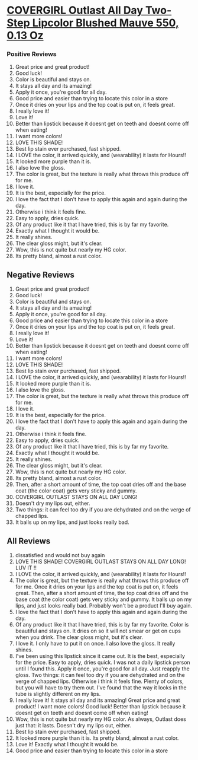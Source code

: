 # [COVERGIRL Outlast All Day Two-Step Lipcolor Blushed Mauve 550, 0.13 Oz](https://products.checkmycream.com/products/COVERGIRL-Outlast-All-Day-Two-Step-Lipcolor-Blushed-Mauve-550-0.13-Oz.html)

### Positive Reviews

<ol>
      <li>Great price and great product!</li>
      <li>Good luck!</li>
      <li>Color is beautiful and stays on.  </li>
      <li>It stays all day and its amazing!</li>
      <li>Apply it once, you&#x27;re good for all day.</li>
      <li>Good price and easier than trying to locate this color in a store</li>
      <li>Once it dries on your lips and the top coat is put on, it feels great.</li>
      <li>I really love it!</li>
      <li>Love it!  </li>
      <li>Better than lipstick because it doesnt get on teeth and doesnt come off when eating!</li>
      <li>I want more colors!</li>
      <li>LOVE THIS SHADE!</li>
      <li>Best lip stain ever purchased,  fast shipped.</li>
      <li>I LOVE the color, it arrived quickly, and (wearability) it lasts for Hours!!</li>
      <li>It looked more purple than it is.</li>
      <li>I also love the gloss.</li>
      <li>The color is great, but the texture is really what throws this produce off for me.</li>
      <li>I love it.</li>
      <li>It is the best, especially for the price.</li>
      <li>I love the fact that I don&#x27;t have to apply this again and again during the day.</li>
      <li>Otherwise i think it feels fine.</li>
      <li>Easy to apply, dries quick.</li>
      <li>Of any product like it that I have tried, this is by far my favorite.  </li>
      <li>Exactly what I thought it would be.</li>
      <li>It really shines.</li>
      <li>The clear gloss might, but it&#x27;s clear.</li>
      <li>Wow, this is not quite but nearly my HG color.</li>
      <li>Its pretty bland, almost a rust color.</li>
</ol>


<h2>Negative Reviews</h2>
<ol>
<li> Great price and great product!</li>
<li> Good luck!</li>
<li> Color is beautiful and stays on.  </li>
<li> It stays all day and its amazing!</li>
<li> Apply it once, you&#x27;re good for all day.</li>
<li> Good price and easier than trying to locate this color in a store</li>
<li> Once it dries on your lips and the top coat is put on, it feels great.</li>
<li> I really love it!</li>
<li> Love it!  </li>
<li> Better than lipstick because it doesnt get on teeth and doesnt come off when eating!</li>
<li> I want more colors!</li>
<li> LOVE THIS SHADE!</li>
<li> Best lip stain ever purchased,  fast shipped.</li>
<li> I LOVE the color, it arrived quickly, and (wearability) it lasts for Hours!!</li>
<li> It looked more purple than it is.</li>
<li> I also love the gloss.</li>
<li> The color is great, but the texture is really what throws this produce off for me.</li>
<li> I love it.</li>
<li> It is the best, especially for the price.</li>
<li> I love the fact that I don&#x27;t have to apply this again and again during the day.</li>
<li> Otherwise i think it feels fine.</li>
<li> Easy to apply, dries quick.</li>
<li> Of any product like it that I have tried, this is by far my favorite.  </li>
<li> Exactly what I thought it would be.</li>
<li> It really shines.</li>
<li> The clear gloss might, but it&#x27;s clear.</li>
<li> Wow, this is not quite but nearly my HG color.</li>
<li> Its pretty bland, almost a rust color.</li>
<li> Then, after a short amount of time, the top coat dries off and the base coat (the color coat) gets very sticky and gummy.</li>
<li> COVERGIRL OUTLAST STAYS ON ALL DAY LONG!  </li>
<li> Doesn&#x27;t dry my lips out, either.</li>
<li> Two things: it can feel too dry if you are dehydrated and on the verge of chapped lips.</li>
<li> It balls up on my lips, and just looks really bad.</li>
</ol>

<h2>All Reviews</h2>

<ol>
    <li> dissatisfied and would not buy again</li>
    <li> LOVE THIS SHADE! COVERGIRL OUTLAST STAYS ON ALL DAY LONG!  LUV IT !!</li>
    <li> I LOVE the color, it arrived quickly, and (wearability) it lasts for Hours!!</li>
    <li> The color is great, but the texture is really what throws this produce off for me. Once it dries on your lips and the top coat is put on, it feels great. Then, after a short amount of time, the top coat dries off and the base coat (the color coat) gets very sticky and gummy. It balls up on my lips, and just looks really bad. Probably won&#x27;t be a product I&#x27;ll buy again.</li>
    <li> I love the fact that I don&#x27;t have to apply this again and again during the day.</li>
    <li> Of any product like it that I have tried, this is by far my favorite.  Color is beautiful and stays on.  It dries on so it will not smear or get on cups when you drink.  The clear gloss might, but it&#x27;s clear.</li>
    <li> I love it. I only have to put it on once. I also love the gloss. It really shines.</li>
    <li> I&#x27;ve been using this lipstick since it came out. It is the best, especially for the price. Easy to apply, dries quick. I was not a daily lipstick person until I found this. Apply it once, you&#x27;re good for all day. Just reapply the gloss. Two things: it can feel too dry if you are dehydrated and on the verge of chapped lips. Otherwise i think it feels fine. Plenty of colors, but you will have to try them out. I&#x27;ve found that the way it looks in the tube is slightly different on my lips.</li>
    <li> I really love it! It stays all day and its amazing! Great price and great product! I want more colors! Good luck! Better than lipstick because it doesnt get on teeth and doesnt come off when eating!</li>
    <li> Wow, this is not quite but nearly my HG color. As always, Outlast does just that: it lasts. Doesn&#x27;t dry my lips out, either.</li>
    <li> Best lip stain ever purchased,  fast shipped.</li>
    <li> It looked more purple than it is. Its pretty bland, almost a rust color.</li>
    <li> Love it!  Exactly what I thought it would be.</li>
    <li> Good price and easier than trying to locate this color in a store</li>
</ol>




